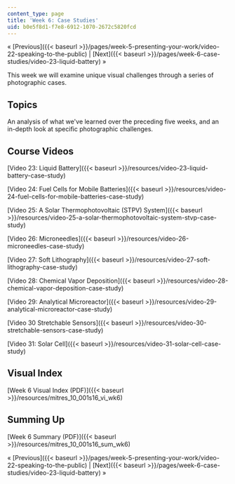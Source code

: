 ```yaml
---
content_type: page
title: 'Week 6: Case Studies'
uid: b0e5f8d1-f7e8-6912-1070-2672c5820fcd
---
```


« [Previous]({{< baseurl >}}/pages/week-5-presenting-your-work/video-22-speaking-to-the-public) | [Next]({{< baseurl >}}/pages/week-6-case-studies/video-23-liquid-battery) »

This week we will examine unique visual challenges through a series of photographic cases.

Topics
------

An analysis of what we've learned over the preceding five weeks, and an in-depth look at specific photographic challenges.

Course Videos
-------------

[Video 23: Liquid Battery]({{< baseurl >}}/resources/video-23-liquid-battery-case-study)

[Video 24: Fuel Cells for Mobile Batteries]({{< baseurl >}}/resources/video-24-fuel-cells-for-mobile-batteries-case-study)

[Video 25: A Solar Thermophotovoltaic (STPV) System]({{< baseurl >}}/resources/video-25-a-solar-thermophotovoltaic-system-stvp-case-study)

[Video 26: Microneedles]({{< baseurl >}}/resources/video-26-microneedles-case-study)

[Video 27: Soft Lithography]({{< baseurl >}}/resources/video-27-soft-lithography-case-study)

[Video 28: Chemical Vapor Deposition]({{< baseurl >}}/resources/video-28-chemical-vapor-deposition-case-study)

[Video 29: Analytical Microreactor]({{< baseurl >}}/resources/video-29-analytical-microreactor-case-study)

[Video 30 Stretchable Sensors]({{< baseurl >}}/resources/video-30-stretchable-sensors-case-study)

[Video 31: Solar Cell]({{< baseurl >}}/resources/video-31-solar-cell-case-study)

Visual Index
------------

[Week 6 Visual Index (PDF)]({{< baseurl >}}/resources/mitres_10_001s16_vi_wk6)

Summing Up
----------

[Week 6 Summary (PDF)]({{< baseurl >}}/resources/mitres_10_001s16_sum_wk6)

« [Previous]({{< baseurl >}}/pages/week-5-presenting-your-work/video-22-speaking-to-the-public) | [Next]({{< baseurl >}}/pages/week-6-case-studies/video-23-liquid-battery) »